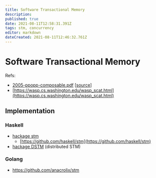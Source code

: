 ```yaml
---
title: Software Transactional Memory
description: 
published: true
date: 2021-08-11T12:58:31.391Z
tags: stm, concurrency
editor: markdown
dateCreated: 2021-08-11T12:46:32.761Z
---
```


# Software Transactional Memory

Refs:
- [2005-ppopp-composable.pdf](/assets/2005-ppopp-composable.pdf) [[source](https://www.microsoft.com/en-us/research/wp-content/uploads/2005/01/2005-ppopp-composable.pdf)]
- [https://wasp.cs.washington.edu/wasp_scat.html](https://wasp.cs.washington.edu/wasp_scat.html)

## Implementation

### Haskell

- [hackage stm](https://hackage.haskell.org/package/stm)
  - [https://github.com/haskell/stm](https://github.com/haskell/stm)
- [hackage DSTM](https://hackage.haskell.org/package/DSTM) (distributed STM)

### Golang

- https://github.com/anacrolix/stm